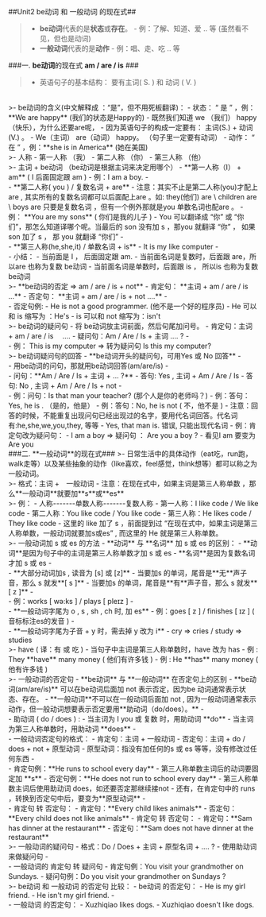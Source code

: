 ##Unit2 be动词 和 一般动词 的现在式##

>- **be动词**代表的是**状态**或**存在**。
    - 例：了解、知道、爱 .. 等 (虽然看不见，但也是动词)
>- **一般动词**代表的是**动作**
    - 例：唱、走、吃 .. 等

###一. **be动词**的现在式 **am / are / is** ###
>- 英语句子的基本结构： 要有主词( S. ) 和 动词 ( V. ) 
<br/>
>- be动词的含义(中文解释成 ：“是”，但不用死板翻译)：
    - 状态： “ 是 ” ，例：**We are happy**  (我们的状态是Happy的)
        - 既然我们知道 we （我们） happy （快乐），为什么还要are呢，
        - 因为英语句子的构成一定要有： 主词(S.) + 动词(V.) 。
        - We（主词） are（动词） happy。 （句子里一定要有动词）
    - 动作： “ 在 ” ，例：**she is in America**  (她在美国)
<br/>
>- 人称
    - 第一人称 （我）
    - 第二人称 （你）
    - 第三人称 （他）
<br/>
>- 主词 + be动词 （be动词是根据主词来决定用哪个）
    - **第一人称（I） + am**   ( I 后面固定跟 am )
        - 例：I am a boy.
    - <br/>
    - **第二人称( you ) / 复数名词 + are**
        -  注意：其实不止是第二人称(you)才配上 are , 其实所有的复数名词都可以后面配上are 。如: they(他们) are \  children are \ boys are  只要是复数名词 ，但有一个例外那就是you 单数名词也配are 。
        - 例： **You are my sons** ( 你们是我的儿子 )
            - You 可以翻译成 “你” 或 “你们”，那怎么知道译哪个呢。当最后的 son 没有加 s ，那you 就翻译 “你” ， 如果 son 加了 s ， 那 you 就翻译 “你们”
    - <br/>
    - **第三人称(he,she,it) /  单数名词 + is** 
        - It is my like computer
    - <br/>
    - 小结：
        - 当前面是 I ， 后面固定跟 am.
        - 当前面名词是复数时，后面跟 are，所以are 也称为复数 be动词
        - 当前面名词是单数时，后面跟 is ， 所以is 也称为复数 be动词
<br/>
>- **be动词的否定 => am / are / is  + not**
    - 肯定句： **主词 + am / are / is ...**
    - 否定句： **主词 + am / are / is  + not ....**
    - <br/>
    - 否定句例:
        - He is not a good programmer. (他不是一个好的程序员)
        - He 可以和 is 缩写为 ：He's
        - is 可以和 not 缩写为：isn't
<br/>
>- be动词的疑问句
    - 将 be动词放主词前面，然后句尾加问号。
    - 肯定句：主词 + am / are / is 　....
    - 疑问句：Am / Are / Is + 主词 ....  ?
    - <br/> 
    - 例： This is my computer => 转为疑问句 Is this my computer?
<br/>
>- be动词疑问句的回答
    - **be动词开头的疑问句，可用Yes 或 No 回答**
    - <br/>
    - 用be动词的问句，那就用be动词回答(am/are/is)
    - <br/>
    - 问句：**Am / Are / Is + 主词 + ... ?**
    - 答句: Yes , 主词 + Am / Are / Is   
    - 答句: No , 主词 + Am / Are / Is + not 
    - <br/>
    - 例：问句：Is that man your teacher? (那个人是你的老师吗？)
    - 例：答句：Yes, he is .  （是的，他是）
    - 例：答句：No, he is not ( 不，他不是 )
        - 注意：回答的时候，不能重复出现问句已经出现过的名字，要用代名词回答。代名词有:he,she,we,you,they, 等等
        - Yes, that man is. 错误, 只能出现代名词
    - 例：肯定句改为疑问句：
        - I am a boy  => 疑问句 ： Are you a boy ?
            - 看见I am 要变为 Are you 
    
<br/>
###二. **一般动词**的现在式###
>- 日常生活中的具体动作（eat吃，run跑，walk走等）以及某些抽象的动作（like喜欢，feel感觉，think想等）都可以称之为一般动词。
<br/>
>- 格式：主词 +　一般动词
    - 注意：在现在式中，如果主词是第三人称单数 ，那么**一般动词**就要加**s**或**es**
<br/>
>- 例：
    - 人称-------单数人称-------复数人称
    - 第一人称：I like code / We like code 
    - 第二人称：You like code / You like code 
    - 第三人称：He likes code / They like code 
        - 这里的 like 加了 s ，前面提到过 “在现在式中，如果主词是第三人称单数，一般动词就要加s或es” , 而这里的 He 就是第三人称单数。
<br/>
>- 一般动词加 s 或 es 的方法 
    - **动词** 与 **名词** 加 s 或 es 的区别：
        - **动词**是因为句子中的主词是第三人称单数才加 s 或 es
        - **名词**是因为复数名词才加 s 或 es
    - <br/>
    - **大部分动词加s , 读音为 [s] 或 [z]**
        - 当要加s 的单词，尾音是**无**声子音，那么 s 就发**[ s ]**
        - 当要加s 的单词，尾音是**有**声子音，那么 s 就发**[ z ]**         - <br/>
        - 例：works [ wə:ks ]  /  plays [ pleɪz ]
    - <br/>
    - **一般动词字尾为 o , s , sh , ch 时, 加 es** 
        - 例：goes [ z ]  / finishes [ ɪz ]   ( 音标标注es的发音 )
    - <br/>
    - **一般动词字尾为子音 + y 时，需去掉 y 改为 i** 
        - cry => cries  / study => studies

<br/>
>- have ( 译：有 或 吃 ) 
    - 当句子中主词是第三人称单数时，have 改为 has
    - 例 : They **have** many money ( 他们有许多钱 )
    - 例 : He **has** many money ( 他有许多钱 )
    
<br/>
>- 一般动词的否定句
    - **be动词** 与 **一般动词** 在否定句上的区别  
        - **be动词(am/are/is)** 可以在be动词后面加 not 表示否定，因为be 动词通常表示状态、存在。
        - **一般动词**不可以在一般动词后面加 not , 因为一般动词通常表示动作，但一般动词想要表示否定要用**助动词（do/does）。**
    - <br/>
    - 助动词 ( do / does ) :
        - 当主词为 I you 或 复数 时，用助动词 **do**
        - 当主词为第三人称单数时，用助动词 **does**
    - <br/>
    - 一般动词否定句的格式：
        - 肯定句：主词 + 一般动词
        - 否定句：主词 + do / does + not + 原型动词
            - 原型动词：指没有加任何的s 或 es 等等，没有修改过任何东西
        - <br/>
        - 肯定句例：**He runs to school every day**
            - 第三人称单数主词后的动词要固定加 **s**
        - 否定句例：**He does not run to school every day**
            - 第三人称单数主词后使用助动词 does，如还要否定那继续接not 
            - 还有，在肯定句中的 runs ，转换到否定句中后，要变为**原型动词**
        - <br/>
        - 肯定句 转 否定句：
            - 肯定句：**Every child likes animals**
            - 否定句：**Every child does not like animals**
        - 肯定句 转 否定句：
            - 肯定句：**Sam has dinner at the restaurant**
            - 否定句：**Sam does not have dinner at the restaurant**
    
<br/>
>- 一般动词的疑问句
    - 格式：Do / Does + 主词 + 原型名词 + ....   ?
        - 使用助动词来做疑问句
    - <br/>
    - 一般动词的 肯定句 转 疑问句
        - 肯定句例：You visit your grandmother on Sundays.
        - 疑问句例：Do you visit your grandmother on Sundays ?
     
     
            
<br/>
>- be动词 和 一般动词 的否定句 比较：
    - be动词 的否定句：
        - He is my girl friend.
        - He isn't my girl friend.
    - <br/>
    - 一般动词 的否定句：
        - Xuzhiqiao likes dogs.
        - Xuzhiqiao doesn't like dogs.
